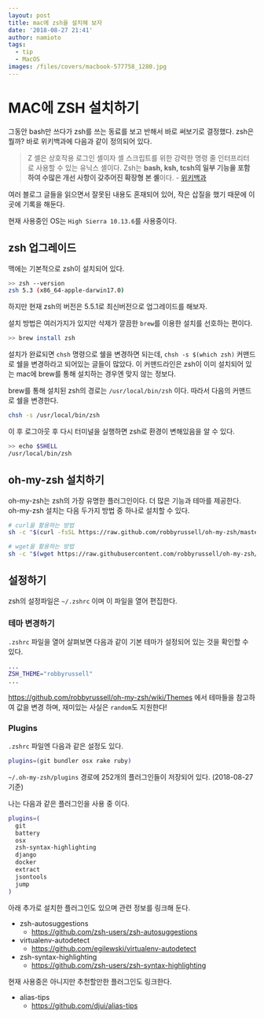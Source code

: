 ```yaml
---
layout: post
title: mac에 zsh을 설치해 보자
date: '2018-08-27 21:41'
author: namioto
tags:
  - tip
  - MacOS
images: /files/covers/macbook-577758_1280.jpg
---
```


# MAC에 ZSH 설치하기
그동안 bash만 쓰다가 zsh를 쓰는 동료를 보고 반해서 바로 써보기로 결정했다.
zsh은 뭘까? 바로 위키백과에 다음과 같이 정의되어 있다.

> Z 셸은 상호작용 로그인 셸이자 셸 스크립트를 위한 강력한 명령 줄 인터프리터로 사용할 수 있는 유닉스 셸이다.
Zsh는 **bash, ksh, tcsh의 일부 기능을 포함하여 수많은 개선 사항이 갖추어진 확장형 본 셸**이다. - [위키백과][49ade809]

  [49ade809]: https://ko.wikipedia.org/wiki/Z_%EC%85%B8

여러 블로그 글들을 읽으면서 잘못된 내용도 혼재되어 있어, 작은 삽질을 했기 때문에 이곳에 기록을 해둔다.

현재 사용중인 OS는 `High Sierra 10.13.6`를 사용중이다.

## zsh 업그레이드
맥에는 기본적으로 zsh이 설치되어 있다.
```sh
>> zsh --version
zsh 5.3 (x86_64-apple-darwin17.0)
```

하지만 현재 zsh의 버전은 5.5.1로 최신버전으로 업그레이드를 해보자.

설치 방법은 여러가지가 있지만 삭제가 깔끔한 `brew`를 이용한 설치를 선호하는 편이다.
```sh
>> brew install zsh
```
설치가 완료되면 `chsh` 명령으로 쉘을 변경하면 되는데,
`chsh -s $(which zsh)` 커맨드로 쉘을 변경하라고 되어있는 글들이 많았다.
이 커맨드라인은 zsh이 이미 설치되어 있는 mac에 brew를 통해 설치하는 경우엔 맞지 않는 정보다.

brew를 통해 설치된 zsh의 경로는 `/usr/local/bin/zsh` 이다. 따라서 다음의 커맨드로 쉘을 변경한다.
```sh
chsh -s /usr/local/bin/zsh
```
이 후 로그아웃 후 다시 터미널을 실행하면 zsh로 환경이 변해있음을 알 수 있다.
```sh
>> echo $SHELL
/usr/local/bin/zsh
```

## oh-my-zsh 설치하기
oh-my-zsh는 zsh의 가장 유명한 플러그인이다. 더 많은 기능과 테마를 제공한다.<br>
oh-my-zsh 설치는 다음 두가지 방법 중 하나로 설치할 수 있다.

```sh
# curl을 활용하는 방법
sh -c "$(curl -fsSL https://raw.github.com/robbyrussell/oh-my-zsh/master/tools/install.sh)"

# wget을 활용하는 방법
sh -c "$(wget https://raw.githubusercontent.com/robbyrussell/oh-my-zsh/master/tools/install.sh -O -)"
```


## 설정하기
zsh의 설정파일은 `~/.zshrc` 이며 이 파일을 열어 편집한다.

### 테마 변경하기
`.zshrc` 파일을 열어 살펴보면 다음과 같이 기본 테마가 설정되어 있는 것을 확인할 수 있다.
```sh
...
ZSH_THEME="robbyrussell"
...
```
https://github.com/robbyrussell/oh-my-zsh/wiki/Themes 에서 테마들을 참고하여 값을 변경 하며, 재미있는 사실은 `random`도 지원한다!

### Plugins
`.zshrc` 파일엔 다음과 같은 설정도 있다.
```sh
plugins=(git bundler osx rake ruby)
```
`~/.oh-my-zsh/plugins` 경로에 252개의 플러그인들이 저장되어 있다. (2018-08-27 기준)

나는 다음과 같은 플러그인을 사용 중 이다.
```sh
plugins=(
  git
  battery
  osx
  zsh-syntax-highlighting
  django
  docker
  extract
  jsontools
  jump
)
```

아래 추가로 설치한 플러그인도 있으며 관련 정보를 링크해 둔다.

- zsh-autosuggestions
  - https://github.com/zsh-users/zsh-autosuggestions
- virtualenv-autodetect
  - https://github.com/egilewski/virtualenv-autodetect
- zsh-syntax-highlighting
  - https://github.com/zsh-users/zsh-syntax-highlighting


현재 사용중은 아니지만 추천할만한 플러그인도 링크한다.
- alias-tips
  - https://github.com/djui/alias-tips
